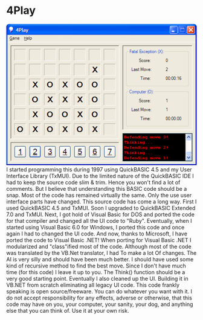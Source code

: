# 4Play
![Screenshot](screenshot.gif)
I started programming this during 1997 using QuickBASIC 4.5 and my User Interface Library (TxMUI).
Due to the limited nature of the QuickBASIC IDE I had to keep the source code slim & trim. Hence you won't
find a lot of comments. But I believe that understanding this BASIC code should be a snap. Most of the code has
remained virtually the same. Only the use user interface parts have changed. This source code has come a long way.
First I used QuickBASIC 4.5 and TxMUI. Soon I upgraded to QuickBASIC Extended 7.0 and TxMUI. Next, I got hold
of Visual Basic for DOS and ported the code for that compiler and changed all the UI code to "Ruby".
Eventually, when I started using Visual Basic 6.0 for Windows, I ported this code and once again I had to
changed the UI code. And now, thanks to Microsoft, I have ported the code to Visual Basic .NET!
When porting for Visual Basic .NET I modularized and "class"ified most of the code. Although most of the code was
translated by the VB.Net translator, I had To make a lot Of changes. The AI is very silly and should have been much better.
I should have used some kind of recursive method to find the best move. Since I don't have much time (for
this code) I leave it up to you. The Think() function should be a very good starting point. Eventually I
also cleaned up the UI. Building it in VB.NET from scratch eliminating all legacy UI code.
This code frankly speaking is open source/freeware. You can do whatever you want with it.
I do not accept responsibility for any effects, adverse or otherwise, that this code may have on you,
your computer, your sanity, your dog, and anything else that you can think of. Use it at your own risk.
